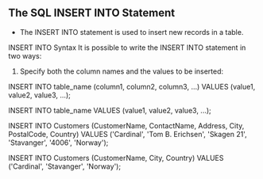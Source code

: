 
## The SQL INSERT INTO Statement

- The INSERT INTO statement is used to insert new records in a table.

INSERT INTO Syntax
It is possible to write the INSERT INTO statement in two ways:

1. Specify both the column names and the values to be inserted:

INSERT INTO table_name (column1, column2, column3, ...)
VALUES (value1, value2, value3, ...);

INSERT INTO table_name
VALUES (value1, value2, value3, ...);

INSERT INTO Customers (CustomerName, ContactName, Address, City, PostalCode, Country)
VALUES ('Cardinal', 'Tom B. Erichsen', 'Skagen 21', 'Stavanger', '4006', 'Norway');

INSERT INTO Customers (CustomerName, City, Country)
VALUES ('Cardinal', 'Stavanger', 'Norway');